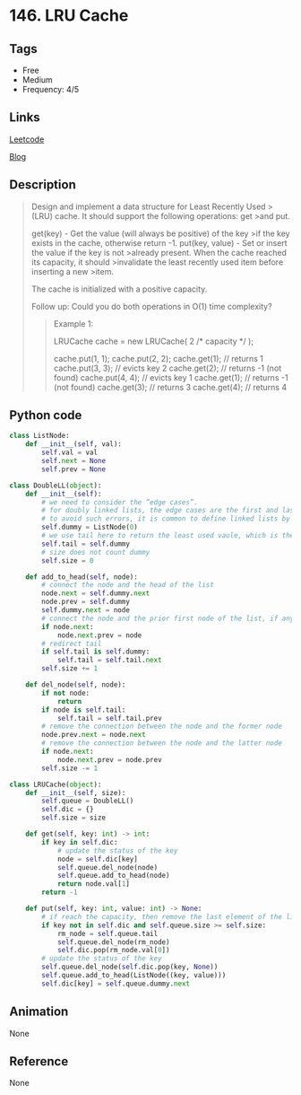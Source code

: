 # 146. LRU Cache

## Tags

- Free
- Medium
- Frequency: 4/5

## Links

[Leetcode](https://leetcode.com/problems/lru-cache/)

[Blog](http://206.81.6.248:12306/leetcode/lru-cache/description)

## Description

>Design and implement a data structure for Least Recently Used >(LRU) cache. It should support the following operations: get >and put.
>
>get(key) - Get the value (will always be positive) of the key >if the key exists in the cache, otherwise return -1.
>put(key, value) - Set or insert the value if the key is not >already present. When the cache reached its capacity, it should >invalidate the least recently used item before inserting a new >item.
>
>The cache is initialized with a positive capacity.
>
>Follow up:
>Could you do both operations in O(1) time complexity?
>
>>Example 1:
>>
>>LRUCache cache = new LRUCache( 2 /* capacity */ );
>>
>>cache.put(1, 1);
>>cache.put(2, 2);
>>cache.get(1);       // returns 1
>>cache.put(3, 3);    // evicts key 2
>>cache.get(2);       // returns -1 (not found)
>>cache.put(4, 4);    // evicts key 1
>>cache.get(1);       // returns -1 (not found)
>>cache.get(3);       // returns 3
>>cache.get(4);       // returns 4

## Python code

```python
class ListNode:
    def __init__(self, val):
        self.val = val
        self.next = None
        self.prev = None

class DoubleLL(object):
    def __init__(self):
        # we need to consider the ”edge cases”.
        # for doubly linked lists, the edge cases are the first and last elements. These cases require special attention since head.prev and tail.next will be null which can cause errors in your methods if you are not careful.
        # to avoid such errors, it is common to define linked lists by using a “dummy” head node and a “dummy” tail node, instead of head and tail reference variables.
        self.dummy = ListNode(0)
        # we use tail here to return the least used vaule, which is the last element of the list
        self.tail = self.dummy
        # size does not count dummy
        self.size = 0

    def add_to_head(self, node):
        # connect the node and the head of the list
        node.next = self.dummy.next
        node.prev = self.dummy
        self.dummy.next = node
        # connect the node and the prior first node of the list, if any
        if node.next:
            node.next.prev = node
        # redirect tail
        if self.tail is self.dummy:
            self.tail = self.tail.next
        self.size += 1

    def del_node(self, node):
        if not node:
            return
        if node is self.tail:
            self.tail = self.tail.prev
        # remove the connection between the node and the former node
        node.prev.next = node.next
        # remove the connection between the node and the latter node
        if node.next:
            node.next.prev = node.prev
        self.size -= 1

class LRUCache(object):
    def __init__(self, size):
        self.queue = DoubleLL()
        self.dic = {}
        self.size = size

    def get(self, key: int) -> int:
        if key in self.dic:
            # update the status of the key
            node = self.dic[key]
            self.queue.del_node(node)
            self.queue.add_to_head(node)
            return node.val[1]
        return -1

    def put(self, key: int, value: int) -> None:
        # if reach the capacity, then remove the last element of the list
        if key not in self.dic and self.queue.size >= self.size:
            rm_node = self.queue.tail
            self.queue.del_node(rm_node)
            self.dic.pop(rm_node.val[0])
        # update the status of the key
        self.queue.del_node(self.dic.pop(key, None))
        self.queue.add_to_head(ListNode((key, value)))
        self.dic[key] = self.queue.dummy.next
```

## Animation

None

## Reference

None
